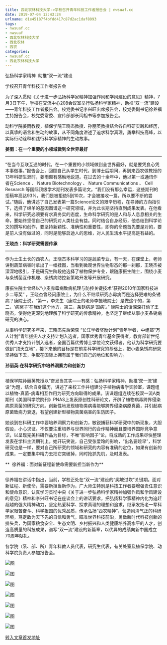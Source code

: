 ```yaml
---
title: 西北农林科技大学->学校召开青年科技工作者报告会 | nwsuaf.cc
date: 2019-07-04 12:43:24
urlname: d1e45187f4bfdd417c87d2ac1daf8093
tags: 
- nwsuaf.cc
- nwsuaf
- 西北农林科技大学
- 西北农林
- 西农
categories:
- nwsuaf.cc
- 西北农林科技大学
---
```



弘扬科学家精神  助推“双一流”建设

学校召开青年科技工作者报告会

为了深入贯彻《关于进一步弘扬科学家精神加强作风和学风建设的意见》精神，7月3日下午，学校在交流中心208会议室举行弘扬科学家精神，助推“双一流”建设——青年科技工作者报告会。校党委书记李兴旺出席报告会，校党委副书记徐养福主持报告会，校党委常委、宣传部部长闫祖书等参加报告会。

动科学院姜雨教授，植保学院王晓杰教授、孙丽英教授结合各自科研实践和经历，以真挚的语言和生动的故事，从不同角度讲述了追求科学真理，勇攀科技高峰，以实际行动诠释和践行科学家精神的生动故事。

**姜雨：在一个重要的小领域做到全世界最好**

****

“在当今互联互通的时代，在一个重要的小领域做到全世界最好，就是要凭良心凭本事做事。”报告会上，回顾自己从学生时代，到博士后期间，再到来西农做教授的13年科研生涯时，姜雨颇有感触地说道。在过去的十余年中，他以第一或通讯作者在Science 、 Nature Biotechnology 、 Nature Communications 、 Cell Research 等国际顶级学术期刊发表多篇论文。“我们没有那么幸运，这些期刊的拒稿率高达93%，我们是被拒绝5到10次，才会被接收一篇，所以要不断的尝试。”随后，他讲述了自己发表第一篇Science论文的艰辛历程，在导师的方向指引下，选择了绵羊的基因图谱这一研究领域，并为此长期坚持直到成果发表。在他看来，科学研究必须要有求真务实的态度，生命科学研究的是人和与人息息相关的生命，要始终坚信自己的研究对人类社会有益。同时结合自身经历，他总结到科学论文的撰写和创作，要坚持新颖性、准确性和重要性，即你的命题首先要是对的，要是前人没有做过的，同时是能够启迪人的思维，对人民生活水平提高是有益的。

**王晓杰：科学研究需要传承**

****

作为土生土长的西农人，王晓杰本科学习的是蔬菜专业，有一天，在课堂上，老师讲到蔬菜病害时拿出了一幅挂图，当看到微观世界生物形态的那一刹那，王晓杰被深深地吸引，于是研究生阶段他选择了植物保护专业，跟随康振生院士，围绕小麦与条锈菌互作机理、条锈病防控新策略开发等开展研究。

康振生院士曾经以“小麦赤霉病致病机理与防控关键技术”获得2010年国家科技进步二等奖” ，王晓杰曾经问康院士，为什么不继续研究赤霉病而是选择更难的条锈病？康院士说，“第一，李先生（康院士的老师李振岐院士）是做这个的，第二，‘病窝子’在我们这个地方，第三，条锈病是‘国病’。” 康院士的话深深打动了王晓杰，使得他更深刻地理解了科学研究的传承精神，也坚定了继续从事小麦条锈病研究的决心。

从事科学研究多年来，王晓杰先后荣获 “长江学者奖励计划”青年学者，中组部“万人计划”青年拔尖人才支持计划入选者，国家优秀青年基金获得者，教育部新世纪优秀人才支持计划入选者，全国百篇优秀博士学位论文获得者。他认为科学研究要做到“顶天立地”，接下来他的目标是在前辈科学研究的基础上，把小麦条锈病研究坚持做下去，争取在国际上拥有属于我们自己的地位和影响力。

**孙丽英:在科学研究中培养洞察力和创新力**

****

植保学院孙丽英教授以“奋发当其实——有感：弘扬科学家精神，助推‘双一流’建设”为题，结合自身履历，讲述了来校工作并组建分子植物病毒学实验室，课题组以植物-真菌-病毒相互作用为研究方向取得的成果。该课题组连续在校双一流A类期刊《美国科学院院刊》PNAS上发表原创性科研论文，开辟了植物病毒跨界侵染病原真菌的研究方向。创新性地发现植物类病毒能够跨界侵染病原真菌，并引起病原菌致病力衰退，有望创建新型植物真菌病害的生防因子。

她谈到在科研工作中要培养洞察力和创新力，敏锐捕获科学研究中的新现象，大胆假设，小心求证。不仅要注重培养与世界同行的合作精神而且要培养国际竞争意识，以呈现完美科研作品为目标，不唯“影响因子”论，将成熟的工作成果尽快整理发表在学科主流期刊上。她开玩笑说，自己受张爱玲的影响，“出名要趁早”，科学研究也是一样，要对自己所研究的领域和研究的内容有准确的定位，如果有创新的成果，一定要集中精力去把它突破掉，同时抢抓先机，及时发表。

**  徐养福：面对新征程新使命需要新担当新作为**

****

徐养福在讲话中指出，当前，学校正处在“双一流”建设的“爬坡过坎”关键期。面对新征程、新使命，需要新担当新作为，广大师生特别是科技工作者要增强责任意识和使命意识，认真学习贯彻中央《关于进一步弘扬科学家精神加强作风和学风建设的意见》精神和李兴旺书记在座谈会上的讲话要求，把弘扬科学家精神内化为追赶超越的强大精神动力，坚定热爱科学、探求真理的理想和追求，继承发扬老一辈科学家艰苦奋斗、科学报国的优秀品质，传承弘扬“西农精神”，营造风清气正的科研环境，笃定敢为天下先的自信和勇气，瞄准世界科技前沿，勇做新时代科技创新的排头兵，为国家粮食安全、生态文明、乡村振兴和人类健康培养高水平的人才，创造高质量的科技成果，谱写“双一流”建设的新篇章，以优异的成绩向新中国成立70周年献礼。

各学院（系、部、所）青年科教人员代表，研究生代表，有关处室及植保学院、动科学院负责人参加报告会。



![图](https://news.nwsuaf.edu.cn/images/content/2019-07/20190704110309103237.JPG)

![图](https://news.nwsuaf.edu.cn/images/content/2019-07/20190704110252427104.JPG)

![图](https://news.nwsuaf.edu.cn/images/content/2019-07/20190704110235148961.JPG)

![图](https://news.nwsuaf.edu.cn/images/content/2019-07/20190704110221568824.JPG)

![图](https://news.nwsuaf.edu.cn/images/content/2019-07/20190704110200184786.JPG)

![图](https://news.nwsuaf.edu.cn/images/content/2019-07/20190704110141450695.JPG)

![图](https://news.nwsuaf.edu.cn/images/content/2019-07/20190704110103101492.JPG)

[转入文章首发地址](https://news.nwsuaf.edu.cn/xnxw/90731.htm)